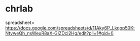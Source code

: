# chrlab
spreadsheet= https://docs.google.com/spreadsheets/d/11Aky6P_Lkqop50K-NtvweQh_nsWeuR8aX-GIZDci2Hg/edit?pli=1#gid=0
